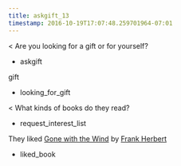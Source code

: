 ```yaml
---
title: askgift_13
timestamp: 2016-10-19T17:07:48.259701964-07:01
---
```


< Are you looking for a gift or for yourself?
* askgift

gift
* looking_for_gift

< What kinds of books do they read?
* request_interest_list

They liked [Gone with the Wind](BookTitle) by [Frank Herbert](AuthorName)
* liked_book


